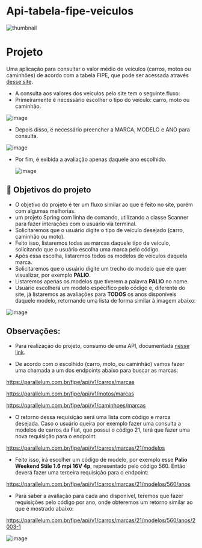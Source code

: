 # Api-tabela-fipe-veiculos
![thumbnail](https://www.tabelafipebrasil.org/wp-content/uploads/2019/12/tabela-fipe-brasil-consulta-1.jpg)


# Projeto


Uma aplicação para consultar o valor médio de veículos (carros, motos ou caminhões) de acordo com a tabela FIPE, que pode ser acessada através [desse site](https://veiculos.fipe.org.br/).

- A consulta aos valores dos veículos pelo site tem o seguinte fluxo:
- Primeiramente é necessário escolher o tipo do veículo: carro, moto ou caminhão.

![image](https://github.com/jacqueline-oliveira/3257-java-desafio/assets/66698429/c64bc1d1-2957-4bca-9965-0ce2bf9a6207)


- Depois disso, é necessário preencher a MARCA, MODELO e ANO para consulta.

![image](https://github.com/jacqueline-oliveira/3257-java-desafio/assets/66698429/6d85805f-d6b6-40e8-a65d-17cb13a740ed)


- Por fim, é exibida a avaliação apenas daquele ano escolhido.

  ![image](https://github.com/jacqueline-oliveira/3257-java-desafio/assets/66698429/94910321-15ed-49fe-bffc-25e1c4ab52dc)



## 🔨 Objetivos do projeto

- O objetivo do projeto é ter um fluxo similar ao que é feito no site, porém com algumas melhorias.
-  um projeto Spring com linha de comando, utilizando a classe Scanner para fazer interações com o usuário via terminal.
- Solicitaremos que o usuário digite o tipo de veículo desejado (carro, caminhão ou moto).
- Feito isso, listaremos todas as marcas daquele tipo de veículo, solicitando que o usuário escolha uma marca pelo código.
- Após essa escolha, listaremos todos os modelos de veículos daquela marca.
- Solicitaremos que o usuário digite um trecho do modelo que ele quer visualizar, por exemplo **PALIO**.
- Listaremos apenas os modelos que tiverem a palavra **PALIO** no nome.
- Usuário escolherá um modelo específico pelo código e, diferente do site, já listaremos as avaliações para **TODOS** os anos disponíveis daquele modelo, retornando uma lista de forma similar à imagem abaixo:

![image](https://github.com/jacqueline-oliveira/3257-java-desafio/assets/66698429/3d0ac772-3eff-4bad-a1fd-e7c2f34a39bc)



## Observações:

- Para realização do projeto, consumo de uma API, documentada [nesse link](https://deividfortuna.github.io/fipe/).

- De acordo com o escolhido (carro, moto, ou caminhão) vamos fazer uma chamada a um dos endpoints abaixo para buscar as marcas:

https://parallelum.com.br/fipe/api/v1/carros/marcas

https://parallelum.com.br/fipe/api/v1/motos/marcas

https://parallelum.com.br/fipe/api/v1/caminhoes/marcas

- O retorno dessa requisição será uma lista com código e marca desejada. Caso o usuário queira por exemplo fazer uma consulta a modelos de carros da Fiat, que possui o código 21, terá que fazer uma nova requisição para o endpoint:

https://parallelum.com.br/fipe/api/v1/carros/marcas/21/modelos

- Feito isso, irá escolher um código de modelo, por exemplo esse **Palio Weekend Stile 1.6 mpi 16V 4p**, representado pelo código 560. Então deverá fazer uma terceira requisição para o endpoint:

https://parallelum.com.br/fipe/api/v1/carros/marcas/21/modelos/560/anos

- Para saber a avaliação para cada ano disponível, teremos que fazer requisições pelo código por ano, onde obteremos um retorno similar ao que é mostrado abaixo:

https://parallelum.com.br/fipe/api/v1/carros/marcas/21/modelos/560/anos/2003-1

![image](https://github.com/jacqueline-oliveira/3257-java-desafio/assets/66698429/0bed6f40-3112-442e-a6c5-33acd8301c6c)
